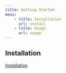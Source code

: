 ```yaml
---
title: Getting Started
menu:
    - title: Installation
      url: install
    - title: Usage
      url: usage
---
```


## Installation

[Installation](install.html)